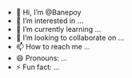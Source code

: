 - 👋 Hi, I’m @Banepoy
- 👀 I’m interested in ...
- 🌱 I’m currently learning ...
- 💞️ I’m looking to collaborate on ...
- 📫 How to reach me ...
- 😄 Pronouns: ...
- ⚡ Fun fact: ...

<!---
Banepoy/Banepoy is a ✨ special ✨ repository because its `README.md` (this file) appears on your GitHub profile.
You can click the Preview link to take a look at your changes.
--->
